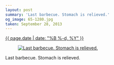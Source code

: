 ```yaml
---
layout: post
summary: 'Last barbecue. Stomach is relieved.'
og_image: 65-1280.jpg
taken: September 28, 2013
---
```


<div class="post">
 <time>
  <a href="/65">
   {{ page.date | date: "%B %-d, %Y" }}
  </a>
 </time>
 <a href="/65">
  <figure data-taken="9/28/2013">
   <img alt="Last barbecue. Stomach is relieved." sizes="(min-width: 700px) 50vw, calc(100vw - 2rem)" src="{{ site.assets_url }}/65-640.jpg" srcset="{{ site.assets_url }}/65-1280.jpg 1280w, {{ site.assets_url }}/65-960.jpg 960w, {{ site.assets_url }}/65-640.jpg 640w, {{ site.assets_url }}/65-320.jpg 320w"/>
  </figure>
 </a>
 <span>
  Last barbecue. Stomach is relieved.
 </span>
</div>
